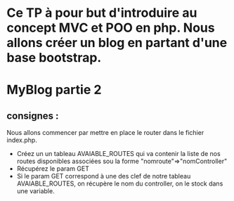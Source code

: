 # Ce TP à pour but d'introduire au concept MVC et POO en php. Nous allons créer un blog en partant d'une base bootstrap.

# MyBlog partie 2
## consignes : 
Nous allons commencer par mettre en place le router dans le fichier index.php.
- Créez un un tableau AVAIABLE_ROUTES qui va contenir la liste de nos routes disponibles associées sou la forme "nomroute"=>"nomController"
- Récupérez le param GET 
- Si le param GET correspond à une des clef de notre tableau AVAIABLE_ROUTES, on récupère le nom du controller, on le stock dans une variable.

    
